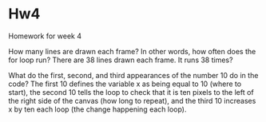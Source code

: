 # Hw4
Homework for week 4

How many lines are drawn each frame? In other words, how often does the for loop run?
There are 38 lines drawn each frame. It runs 38 times?

What do the first, second, and third appearances of the number 10 do in the code?
The first 10 defines the variable x as being equal to 10 (where to start), the second 10 tells the loop to check that it is ten pixels to the left of the right side of the canvas (how long to repeat), and the third 10 increases x by ten each loop (the change happening each loop).

